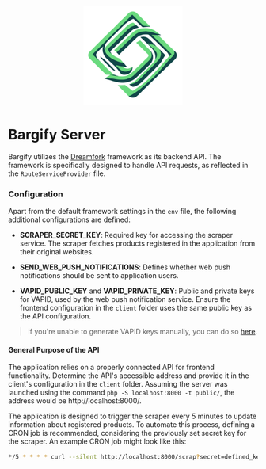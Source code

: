 <p align="center"><a href="https://dreamfork.dream-speak.pl" target="_blank"><img src="https://raw.githubusercontent.com/PiciuU/DreamFork-PHP-Framework/af10e176afad1dab39f368689a5448069a3532f7/resources/icons/logo.svg" width="200" alt="Dreamfork Logo"></a></p>

# Bargify Server

Bargify utilizes the [Dreamfork](https://github.com/PiciuU/DreamFork-PHP-Framework) framework as its backend API. The framework is specifically designed to handle API requests, as reflected in the `RouteServiceProvider` file.

### Configuration

Apart from the default framework settings in the `env` file, the following additional configurations are defined:

- **SCRAPER_SECRET_KEY**: Required key for accessing the scraper service. The scraper fetches products registered in the application from their original websites.

- **SEND_WEB_PUSH_NOTIFICATIONS**: Defines whether web push notifications should be sent to application users.

- **VAPID_PUBLIC_KEY** and **VAPID_PRIVATE_KEY**: Public and private keys for VAPID, used by the web push notification service. Ensure the frontend configuration in the `client` folder uses the same public key as the API configuration.


> If you're unable to generate VAPID keys manually, you can do so [here](https://www.attheminute.com/vapid-key-generator).

#### General Purpose of the API

The application relies on a properly connected API for frontend functionality. Determine the API's accessible address and provide it in the client's configuration in the `client` folder. Assuming the server was launched using the command `php -S localhost:8000 -t public/`, the address would be http://localhost:8000/.

The application is designed to trigger the scraper every 5 minutes to update information about registered products. To automate this process, defining a CRON job is recommended, considering the previously set secret key for the scraper. An example CRON job might look like this:

```bash
*/5 * * * * curl --silent http://localhost:8000/scrap?secret=defined_key_in_configuration > /dev/null
```